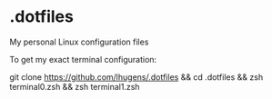 # .dotfiles
My personal Linux configuration files

To get my exact terminal configuration:

git clone https://github.com/lhugens/.dotfiles && cd .dotfiles && zsh terminal0.zsh && zsh terminal1.zsh
